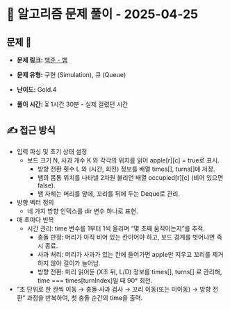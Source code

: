 # 📝 알고리즘 문제 풀이 - 2025-04-25

## 문제 📖

- **문제 링크:** [백준 - 뱀](https://www.acmicpc.net/problem/3190)

- **문제 유형:** 구현 (Simulation), 큐 (Queue)

- **난이도:** Gold.4

- **풀이 시간:** ⏳ 1시간 30분 - 실제 걸렸던 시간

## ✍ 접근 방식

- 입력 파싱 및 초기 상태 설정
  - 보드 크기 N, 사과 개수 K 와 각각의 위치를 읽어 apple[r][c] = true로 표시.
	- 방향 전환 횟수 L 와 (시간, 회전) 정보를 배열 times[], turns[]에 저장.
	-	뱀의 몸통 위치를 나타낼 2차원 불리언 배열 occupied[r][c] (비어 있으면 false).
	-	뱀 자체는 머리를 앞에, 꼬리를 뒤에 두는 Deque로 관리.
- 방향 벡터 정의
  - 네 가지 방향 인덱스를 dir 변수 하나로 표현.
- 매 초마다 반복
  - 시간 관리: time 변수를 1부터 1씩 올리며 “몇 초째 움직이는지”를 추적.
	-	충돌 판정: 머리가 아직 비어 있는 칸이어야 하고, 보드 경계를 벗어나면 즉시 종료.
	-	사과 처리: 머리가 사과가 있는 칸에 들어가면 apple만 지우고 꼬리를 제거하지 않아 길이가 늘어남.
	-	방향 전환: 미리 읽어둔 (X초 뒤, L/D) 정보를 times[], turns[] 로 관리해, time === times[turnIndex]일 때 90° 회전.
- “초 단위로 한 칸씩 이동 → 충돌·사과 검사 → 꼬리 이동(또는 미이동) → 방향 전환” 과정을 반복하여, 첫 충돌 순간의 time을 출력.